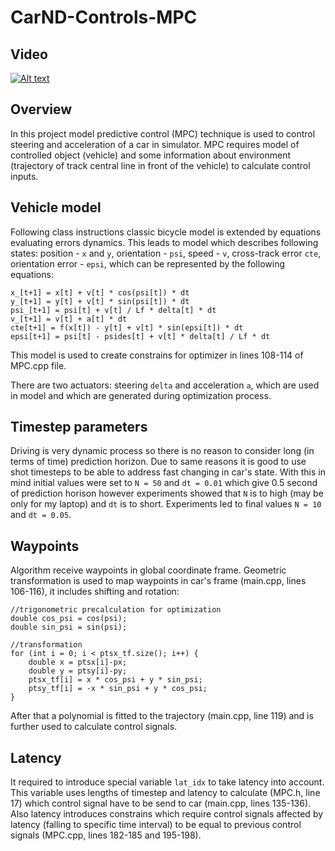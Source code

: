 # CarND-Controls-MPC

## Video
[![Alt text](https://img.youtube.com/vi/t6vXwu8Kk0k/0.jpg)](https://www.youtube.com/watch?v=t6vXwu8Kk0k)

## Overview
In this project model predictive control (MPC) technique is used to control steering and acceleration of a car in simulator. MPC requires model of controlled object (vehicle) and some information about environment (trajectory of track central line in front of the vehicle) to calculate control inputs.

## Vehicle model
Following class instructions classic bicycle model is extended by equations evaluating errors dynamics. This leads to model which describes following states: position - `x` and `y`, orientation - `psi`, speed - `v`, cross-track error `cte`, orientation error - `epsi`, which can be represented by the following equations: 
```
x_[t+1] = x[t] + v[t] * cos(psi[t]) * dt
y_[t+1] = y[t] + v[t] * sin(psi[t]) * dt
psi_[t+1] = psi[t] + v[t] / Lf * delta[t] * dt
v_[t+1] = v[t] + a[t] * dt
cte[t+1] = f(x[t]) - y[t] + v[t] * sin(epsi[t]) * dt
epsi[t+1] = psi[t] - psides[t] + v[t] * delta[t] / Lf * dt
```
This model is used to create constrains for optimizer in lines 108-114 of MPC.cpp file.

There are two actuators: steering `delta` and acceleration `a`, which are used in model and which are generated during optimization process.

## Timestep parameters
Driving is very dynamic process so there is no reason to consider long (in terms of time) prediction horizon. Due to same reasons it is good to use shot timesteps to be able to address fast changing in car's state. With this in mind initial values were set to `N = 50` and `dt = 0.01` which give 0.5 second of prediction horison however experiments showed that `N` is to high (may be only for my laptop) and `dt` is to short. Experiments led to final values `N = 10` and `dt = 0.05`.

## Waypoints
Algorithm receive waypoints in global coordinate frame. Geometric transformation is used to map waypoints in car's frame (main.cpp, lines 106-116), it includes shifting and rotation:
```
//trigonometric precalculation for optimization
double cos_psi = cos(psi);
double sin_psi = sin(psi);

//transformation
for (int i = 0; i < ptsx_tf.size(); i++) {
    double x = ptsx[i]-px;
    double y = ptsy[i]-py;
    ptsx_tf[i] = x * cos_psi + y * sin_psi;
    ptsy_tf[i] = -x * sin_psi + y * cos_psi;
}
```
After that a polynomial is fitted to the trajectory (main.cpp, line 119) and is further used to calculate control signals.

## Latency
It required to introduce special variable `lat_idx` to take latency into account. This variable uses lengths of timestep and latency to calculate (MPC.h, line 17) which control signal have to be send to car (main.cpp, lines 135-136). Also latency introduces constrains which require control signals affected by latency (falling to specific time interval) to be equal to previous control signals (MPC.cpp, lines 182-185 and 195-198).
